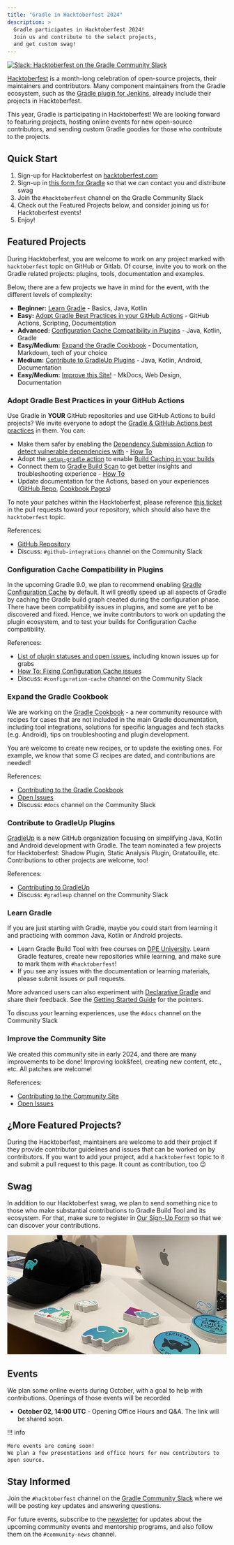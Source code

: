 ```yaml
---
title: "Gradle in Hacktoberfest 2024"
description: >
  Gradle participates in Hacktoberfest 2024!
  Join us and contribute to the select projects,
  and get custom swag!
---
```


[![Slack: Hacktoberfest on the Gradle Community Slack](https://img.shields.io/badge/Slack-%23hacktoberfest-brightgreen?style=flat&logo=slack)](../../../contributing/community-slack.md)

[Hacktoberfest](https://hacktoberfest.com/) is a month-long celebration of open-source projects, their maintainers and contributors.
Many component maintainers from the Gradle ecosystem, such as the
[Gradle plugin for Jenkins](https://plugins.jenkins.io/gradle),
already include their projects in Hacktoberfest.

This year, Gradle is participating in Hacktoberfest!
We are looking forward to featuring projects, hosting online events for new open-source contributors,
and sending custom Gradle goodies for those who contribute to the projects.

## Quick Start

1. Sign-up for Hacktoberfest on [hacktoberfest.com](https://hacktoberfest.com/)
2. Sign-up in [this form for Gradle](https://forms.gle/go2VESj7kDG1QUqV7) so that
  we can contact you and distribute swag
3. Join the `#hacktoberfest` channel on the Gradle Community Slack [](../../../contributing/community-slack.md)
4. Check out the Featured Projects below, and consider joining us for Hacktoberfest events!
5. Enjoy!

## Featured Projects

During Hacktoberfest,
you are welcome to work on any project marked with `hacktoberfest` topic on GitHub or Gitlab.
Of course, invite you to work on the Gradle related projects:
plugins, tools, documentation and examples.

Below, there are a few projects we have in mind for the event,
with the different levels of complexity:

- **Beginner:** [Learn Gradle](#learn) - Basics, Java, Kotlin
- **Easy:** [Adopt Gradle Best Practices in your GitHub Actions](#github-actions) -
  GitHub Actions, Scripting, Documentation
- **Advanced:** [Configuration Cache Compatibility in Plugins](#configuration-cache) -
  Java, Kotlin, Gradle
- **Easy/Medium:** [Expand the Gradle Cookbook](#cookbook) -
  Documentation, Markdown, tech of your choice
- **Medium:** [Contribute to GradleUp Plugins](#gradleup) -
  Java, Kotlin, Android, Documentation
- **Easy/Medium:** [Improve this Site!](#community-site) -
  MkDocs, Web Design, Documentation

<a name="github-actions"></a>

### Adopt Gradle Best Practices in your GitHub Actions

Use Gradle in **YOUR** GitHub repositories and use GitHub Actions to build projects?
We invite everyone to adopt the [Gradle & GitHub Actions best practices](https://community.gradle.org/cookbook/ci/github-actions/) in them.
You can:

* Make them safer by enabling the [Dependency Submission Action](https://github.com/gradle/actions/blob/main/dependency-submission/README.md) to [detect vulnerable dependencies with](https://community.gradle.org/cookbook/ci/github-actions/#detect-vulnerable-dependencies-with-a-dependency-submission-workflow) -
  [How To](https://community.gradle.org/cookbook/ci/github-actions/#detect-vulnerable-dependencies-with-a-dependency-submission-workflow)
* Adopt the [`setup-gradle` action](https://community.gradle.org/cookbook/ci/github-actions/) to enable [Build Caching in your builds](https://community.gradle.org/cookbook/ci/github-actions/#enable-caching-of-downloaded-artifacts)
* Connect them to [Gradle Build Scan](https://docs.gradle.org/current/userguide/build_scans.html) to get better insights and troubleshooting experience - [How To](https://community.gradle.org/cookbook/ci/github-actions/#configure-github-actions)
* Update documentation for the Actions, based on your experiences
  ([GitHub Repo](https://github.com/gradle/actions), [Cookbook Pages](https://community.gradle.org/cookbook/ci/github-actions/))

To note your patches within the Hacktoberfest,
please reference [this ticket](https://github.com/gradle/actions/issues/406)
in the pull requests toward your repository,
which should also have the `hacktoberfest` topic.

References:

- [GitHub Repository](https://github.com/gradle/actions)
- Discuss: `#github-integrations` channel on the Community Slack

<a name="configuration-cache"></a>

### Configuration Cache Compatibility in Plugins

In the upcoming Gradle 9.0, we plan to recommend enabling [Gradle Configuration Cache](https://docs.gradle.org/current/userguide/configuration_cache.html) by default.
It will greatly speed up all aspects of Gradle by caching the Gradle build graph created during the configuration phase.
There have been compatibility issues in plugins,
and some are yet to be discovered and fixed.
Hence, we invite contributors to work on updating the plugin ecosystem,
and to test your builds for Configuration Cache compatibility.

References:

- [List of plugin statuses and open issues](https://github.com/gradle/gradle/issues/13490),
  including known issues up for grabs
- [How To: Fixing Configuration Cache issues](https://github.com/gradle/cc-hackathon-2022/blob/main/faq.md#fixing-configuration-cache-issues)
- Discuss: `#configuration-cache` channel on the Community Slack

<a name="cookbook"></a>

### Expand the Gradle Cookbook

We are working on the [Gradle Cookbook](https://cookbook.gradle.org/) - a new community resource with recipes
for cases that are not included in the main Gradle documentation,
including tool integrations, solutions for specific languages and tech stacks
(e.g. Android), tips on troubleshooting and plugin development.

You are welcome to create new recipes, or to update the existing ones.
For example, we know that some CI recipes are dated, and contributions are needed!

References:

- [Contributing to the Gradle Cookbook](https://community.gradle.org/cookbook/CONTRIBUTING/)
- [Open Issues](https://github.com/gradle/community/issues?q=is%3Aissue+is%3Aopen+label%3Acookbook)
- Discuss: `#docs` channel on the Community Slack

<a name="gradleup"></a>

### Contribute to GradleUp Plugins

[GradleUp](https://gradleup.com/) is a new GitHub organization focusing on simplifying Java, Kotlin and Android development with Gradle.
The team nominated a few projects for Hacktoberfest: Shadow Plugin, Static Analysis Plugin, Gratatouille, etc. Contributions to other projects are welcome, too!

References:

- [Contributing to GradleUp](https://gradleup.com/docs/community/participate/)
- Discuss: `#gradleup` channel on the Community Slack

<a name="learn"></a>

### Learn Gradle

If you are just starting with Gradle,
maybe you could start from learning it and practicing with common
Java, Kotlin or Android projects.

* Learn Gradle Build Tool with free courses on [DPE University](https://dpeuniversity.gradle.com/app/catalog). Learn Gradle features, create new repositories while learning, and make sure to mark them with `#hacktoberfest`!
* If you see any issues with the documentation or learning materials,
  please submit issues or pull requests.

More advanced users can also experiment with [Declarative Gradle](https://declarative.gradle.org/) and share their feedback.
See the [Getting Started Guide](https://declarative.gradle.org/docs/getting-started/) for the pointers.

To discuss your learning experiences, use the `#docs` channel on the Community Slack

<a name="community-site"></a>

### Improve the Community Site

We created this community site in early 2024, and there are many improvements to be done!
Improving look&feel, creating new content, etc., etc.
All patches are welcome!

References:

* [Contributing to the Community Site](./../../../CONTRIBUTING.md)
* [Open Issues](https://github.com/gradle/community/labels/website)

## ¿More Featured Projects?

During the Hacktoberfest, maintainers are welcome to add their project if they provide contributor guidelines and issues that can be worked on by contributors.
If you want to add your project, add a `hacktoberfest` topic to it and submit a pull request to this page.
It count as contribution, too :wink:

## Swag

In addition to our Hacktoberfest swag,
we plan to send something nice to those who make substantial contributions to
Gradle Build Tool and its ecosystem.
For that, make sure to register in [Our Sign-Up Form](https://forms.gle/go2VESj7kDG1QUqV7) so that we can discover your contributions.

![Hacktoberfest Swag](./images/swag.jpg)

## Events

We plan some online events during October, with a goal to help with contributions.
Openings of those events will be recorded

- **October 02, 14:00 UTC** - Opening Office Hours and Q&A.
  The link will be shared soon.

!!! info

    More events are coming soon!
    We plan a few presentations and office hours for new contributors to open source.

## Stay Informed

Join the `#hacktoberfest` channel on the [Gradle Community Slack](../../../contributing/community-slack.md)
where we will be posting key updates and answering questions.

For future events, subscribe to the [newsletter](https://newsletter.gradle.org/) for updates
about the upcoming community events and mentorship programs,
and also follow them on the `#community-news` channel.
